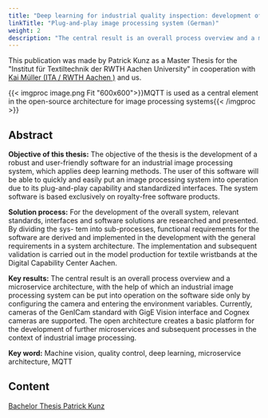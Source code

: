 ```yaml
--- 
title: "Deep learning for industrial quality inspection: development of a plug-and-play image processing system"
linkTitle: "Plug-and-play image processing system (German)" 
weight: 2 
description: "The central result is an overall process overview and a microservice architecture, with the help of which an industrial image processing system can be put into operation on the software side only by configuring the camera and entering the environment variables. Currently, cameras of the GenICam standard with GigE Vision interface and Cognex cameras are supported. The open architecture creates a basic platform for the development of further microservices and subsequent processes in the context of industrial image processing."
---
```


This publication was made by Patrick Kunz as a Master Thesis for the "Institut für Textiltechnik der RWTH Aachen University" in cooperation with [Kai Müller (ITA / RWTH Aachen )](https://www.ita.rwth-aachen.de/cms/ITA/Das-Institut/Team/Wissenschaftliche-Mitarbeiter/~edjlj/Mueller-Kai/) and us. 

{{< imgproc image.png Fit "600x600">}}MQTT is used as a central element in the open-source architecture for image processing systems{{< /imgproc >}}

## Abstract

**Objective of this thesis:** 
The objective of the thesis is the development of a robust and user-friendly software for an industrial image processing system, which applies deep learning methods. The user of this software will be able to quickly and easily put an image processing system into operation due to its plug-and-play capability and standardized interfaces.  The system software is based exclusively on royalty-free software products.

**Solution process:** 
For the development of the overall system, relevant standards, interfaces and software solutions are researched and presented. By dividing the sys- tem into sub-processes, functional requirements for the software are derived and implemented in the development with the general requirements in a system architecture. The implementation and subsequent validation is carried out in the model production for textile wristbands at the Digital Capability Center Aachen.

**Key results:** 
The central result is an overall process overview and a microservice architecture, with the help of which an industrial image processing system can be put into operation on the software side only by configuring the camera and entering the environment variables. Currently, cameras of the GenICam standard with GigE Vision interface and Cognex cameras are supported. The open architecture creates a basic platform for the development of further microservices and subsequent processes in the context of industrial image processing.

**Key word:**
Machine vision, quality control, deep learning, microservice architecture, MQTT

## Content

[Bachelor Thesis Patrick Kunz](/publications/200630_Bachelorarbeit_pk.pdf)

